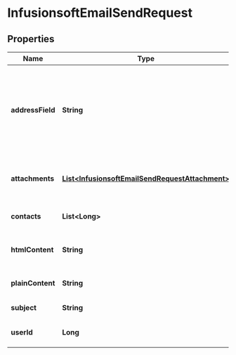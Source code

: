 
# InfusionsoftEmailSendRequest

## Properties
Name | Type | Description | Notes
------------ | ------------- | ------------- | -------------
**addressField** | **String** | Email field of each Contact record to address the email to, such as &#39;Email&#39;, &#39;EmailAddress2&#39;, &#39;EmailAddress3&#39; or &#39;_CustomFieldName&#39;, defaulting to the contact&#39;s primary email |  [optional]
**attachments** | [**List&lt;InfusionsoftEmailSendRequestAttachment&gt;**](InfusionsoftEmailSendRequestAttachment.md) | Attachments to be sent with each copy of the email, maximum of 10 with size of 1MB each |  [optional]
**contacts** | **List&lt;Long&gt;** | An array of Contact Ids to receive the email | 
**htmlContent** | **String** | The HTML-formatted content of the email, encoded in Base64 |  [optional]
**plainContent** | **String** | The plain-text content of the email, encoded in Base64 |  [optional]
**subject** | **String** | The subject line of the email | 
**userId** | **Long** | The infusionsoft user to send the email on behalf of | 




